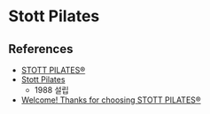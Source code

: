# Stott Pilates

## References
* [STOTT PILATES®](https://www.merrithew.com/brands/stott-pilates)
* [Stott Pilates](https://en.wikipedia.org/wiki/Stott_Pilates)
  * 1988 설립
* [Welcome! Thanks for choosing STOTT PILATES®](https://www.merrithew.com/stott-pilates/warmup/en/principles/five-basic-principles)
